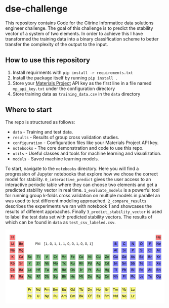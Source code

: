 # dse-challenge
This repository contains Code for the Citrine Informatice data solutions engineer challenge. The goal of this challenge is to predict the stability vector of a system of two elements. In order to achieve this I have transformed the training data into a binary classification scheme to better transfer the complexity of the output to the input. 

## How to use this repository
1. Install requirments with `pip install -r requirements.txt`
2. Install the package itself by running `pip install .`
3. Store your [Materials Project](https://materialsproject.org/) API key as the first line in a file named `mp_api_key.txt` under the configuration directory
4. Store training data as `training_data.csv` in the `data` directory

## Where to start
The repo is structured as follows:
* `data` - Training and test data.
* `results` - Results of group cross validation studies.
* `configuration` - Configuration files like your Materials Project API key.
* `notebooks` - The core demonstration and code to use this repo.
* `utils` - Useful classes and tools for machine learning and visualization.
* `models` - Saved machine learning models.

To start, navigate to the `notebooks` directory. Here you will find a progression of Jupyter notebooks that explore how we chose the correct model for stability. `0_interactive_predict` gives the user access to an interactive periodic table where they can choose two elements and get a predicted stability vector in real time. `1_evaluate_models` is a powerful tool for running group k-folds cross validation on multiple models in parallel an was used to test different modeling approached. `2_compare_results` describes the experiments we ran with notebook 1 and showcases the results of different approaches. Finally `3_predict_stability_vector` is used to label the test data set with predicted stability vectors. The results of which can be found in `data` as `test_csv_labeled.csv`.

![alt text](https://github.com/matSciMalcolm/dse-challenge/blob/master/data/example.png "Interactive periodic table")

